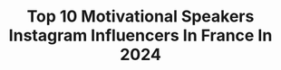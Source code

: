 ---
title: Top 10 Motivational Speakers Instagram Influencers In France In 2024
description: >-
  Find top motivational speakers Instagram influencers in France in 2024. Most popular hashtags: #motivationalspeaker #motivation #successcoach #successquote.
platform: Instagram
hits: 26
text_top: See the top-rated Instagram influencers on inBeat.
text_bottom: inBeat holds 26 Instagram influencers like this in France for you to pitch.
profiles:
  - username: "nuriapicasoficial"
    fullname: >-
      Núria Picas
    bio: >-
      🥇 Ultra Trail World Champion 👇🏻 Motivational Speaker / Conferenciant 👇🏻
    location: "France"
    followers: 89538
    engagement: 424
    commentsToLikes: 0.006723
    id: ck5hcdyoghkgb0i11h3ue032d
    verified: true
    hashtags: "#challengesportcatalogne, #bergueda, #livemorenow, #climbing"
  - username: "jacovangass"
    fullname: >-
      Jaco van Gass
    bio: >-
      🚴🏻‍♂️ Champion Para-Cyclist 📢 Motivational Speaker 🏔 Adventurer 👷🏽‍♂️ @thewigleygroup 🏡 @assetacademyuk 🚵🏼‍♀️ @thinairsports
    location: "France"
    followers: 10508
    engagement: 447
    commentsToLikes: 0.010860
    id: ck6tqj2slrr600j71l6ra6sih
    verified: false
    hashtags: "#lovecycling, #fit, #cyclingshot, #cyclingphoto"
  - username: "femitaayanbeku"
    fullname: >-
      Femita Ayanbeku
    bio: >-
      USA Paralympian #TeamOssur #össurfamily #grrrlarmy Motivational Speaker-ACE Personal Trainer CEO:Limb-It-LessCreations Inc @theborntorunfoundation
    location: "France"
    followers: 10093
    engagement: 371
    commentsToLikes: 0.153224
    id: ck6ug6t6i190h0j71qs8rcjeo
    verified: true
    hashtags: "#lifewithoutlimitations, #grrlarmy, #grrrlarmy, #unitedprosthetics"
  - username: "fredrik.strang"
    fullname: >-
      Fredrik Sträng
    bio: >-
      Climber | Motivational speaker | Filmmaker Climbed nine 8000m peaks / 7 Summits in 191 days - My journey to the worlds mountains -
    location: "France"
    followers: 6263
    engagement: 566
    commentsToLikes: 0.024666
    id: ckf5ubutdkbdu0j23fj6hwqne
    verified: false
    hashtags: "#lasportiva, #abisko, #climbing, #dalarna"
  - username: "vjerujemucuda"
    fullname: >-
      VJERUJEM U CUDA
    bio: >-
      BRATISLAV SAVIĆ Public & Motivational speaker YouTuber creator Book author - "IZABERI USPEH" Business mail: vjerujemucudabratislav@gmail.com
    location: "France"
    followers: 20984
    engagement: 283
    commentsToLikes: 0.042589
    id: ck13agis6qa470i199ws932mn
    verified: false
    hashtags: "#karleusastar, #jelenakarleusa, #karleusa, #dobarglas"
  - username: "emprezzgolding"
    fullname: >-
      Emprezz Golding
    bio: >-
      Television Host & Executive. Motivational Speaker. Entrepreneur. Youth Advocate. Board Chair - Maxfield Park Children's Home. UNIA member. Mom & Wife.
    location: "France"
    followers: 195583
    engagement: 73
    commentsToLikes: 0.024771
    id: ck5zk8h8kj0oh0i147qqh0jba
    verified: false
    hashtags: "#myyaad, #jamaica, #iamemprezz, #exceptionaljamaicans"
  - username: "theyoungbulljgray"
    fullname: >-
      Jonas Gray
    bio: >-
      God First. Proud Father #NFL RB. Notre Dame. Pontiac, MI. Motivational Speaker. Servant Leader. Politics. SB XLIX champ.
    location: "France"
    followers: 49205
    engagement: 121
    commentsToLikes: 0.018144
    id: ck5zxqzbn8i1d0i14s9oeownc
    verified: true
    hashtags: "#hbd, #pontiacyouthrec, #ballin, #pontiacsliverdome"
  - username: "un_sent_messages"
    fullname: >-
      Unsent Messages
    bio: >-
      We learn little from our successes, but a lot from our failures.
    location: "France"
    followers: 35335
    engagement: 355
    commentsToLikes: 0.008772
    id: ck139fo79l2fs0i19l873zdk0
    verified: false
    hashtags: "#quotagram, #successmindset, #successtips, #tale"
  - username: "journey.to.make.millions"
    fullname: >-
      JTMM💰SUCCESS💰MINDSET
    bio: >-
      💎 Welcome to our family of Big Dreamers. 🚀Help to boost your inner feelings. 🕵️DM me for paid mentorship. 👇🏻Free ig growth ebook.
    location: "France"
    followers: 3799
    engagement: 810
    commentsToLikes: 0.043580
    id: ckaoy9hejgk8t0i78o3wqsxzn
    verified: false
    hashtags: "#hustleandmotivate, #motivationwall, #motivationeveryday, #hustletown"
  - username: "success__quote"
    fullname: >-
      Life | Millionaire motivation
    bio: >-
      💲 lT COSTS $0.00 TO FOLLOW US. 👉 once check our quotes Click below👇👇
    location: "France"
    followers: 179580
    engagement: 334
    commentsToLikes: 0.021278
    id: ck9wex3e9m8m50j786t1jf9y5
    verified: false
    hashtags: ""
---